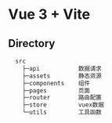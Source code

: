 # Vue 3 + Vite

## Directory

```markdown
  src
    ├─api           数据请求
    ├─assets        静态资源
    ├─components    组件
    ├─pages         页面
    ├─router        路由配置
    ├─store         vuex数据
    └─utils         工具函数
```
